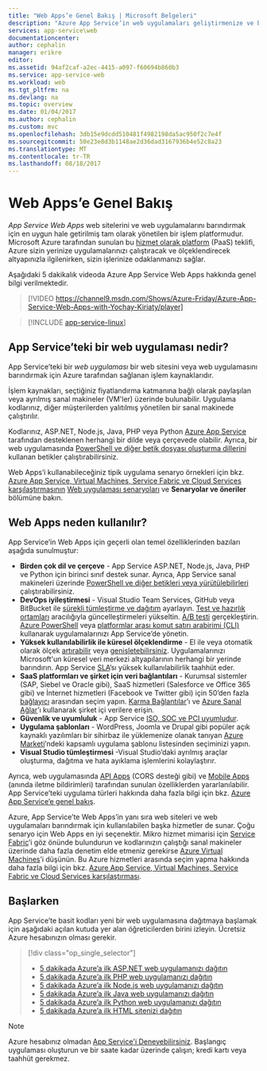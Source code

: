 ```yaml
---
title: "Web Apps’e Genel Bakış | Microsoft Belgeleri"
description: "Azure App Service’in web uygulamaları geliştirmenize ve barındırmanıza nasıl yardımcı olabileceğini öğrenin."
services: app-service\web
documentationcenter: 
author: cephalin
manager: erikre
editor: 
ms.assetid: 94af2caf-a2ec-4415-a097-f60694b860b3
ms.service: app-service-web
ms.workload: web
ms.tgt_pltfrm: na
ms.devlang: na
ms.topic: overview
ms.date: 01/04/2017
ms.author: cephalin
ms.custom: mvc
ms.openlocfilehash: 3db15e9dcdd510481f4982198da5ac950f2c7e4f
ms.sourcegitcommit: 50e23e8d3b1148ae2d36dad3167936b4e52c8a23
ms.translationtype: MT
ms.contentlocale: tr-TR
ms.lasthandoff: 08/18/2017
---
```

# <a name="web-apps-overview"></a>Web Apps’e Genel Bakış
*App Service Web Apps* web sitelerini ve web uygulamalarını barındırmak için en uygun hale getirilmiş tam olarak yönetilen bir işlem platformudur. Microsoft Azure tarafından sunulan bu [hizmet olarak platform](https://en.wikipedia.org/wiki/Platform_as_a_service) (PaaS) teklifi, Azure sizin yerinize uygulamalarınızı çalıştıracak ve ölçeklendirecek altyapınızla ilgilenirken, sizin işlerinize odaklanmanızı sağlar.

Aşağıdaki 5 dakikalık videoda Azure App Service Web Apps hakkında genel bilgi verilmektedir.

>[!VIDEO https://channel9.msdn.com/Shows/Azure-Friday/Azure-App-Service-Web-Apps-with-Yochay-Kiriaty/player]
>
>

> [!INCLUDE [app-service-linux](../../includes/app-service-linux.md)]
> 
> 

## <a name="what-is-a-web-app-in-app-service"></a>App Service’teki bir web uygulaması nedir?
App Service’teki bir *web uygulaması* bir web sitesini veya web uygulamasını barındırmak için Azure tarafından sağlanan işlem kaynaklarıdır.  

İşlem kaynakları, seçtiğiniz fiyatlandırma katmanına bağlı olarak paylaşılan veya ayrılmış sanal makineler (VM'ler) üzerinde bulunabilir. Uygulama kodlarınız, diğer müşterilerden yalıtılmış yönetilen bir sanal makinede çalıştırılır.

Kodlarınız, ASP.NET, Node.js, Java, PHP veya Python [Azure App Service](../app-service/app-service-value-prop-what-is.md) tarafından desteklenen herhangi bir dilde veya çerçevede olabilir. Ayrıca, bir web uygulamasında [PowerShell ve diğer betik dosyası oluşturma dillerini](web-sites-create-web-jobs.md#acceptablefiles) kullanan betikler çalıştırabilirsiniz.

Web Apps’i kullanabileceğiniz tipik uygulama senaryo örnekleri için bkz. [Azure App Service, Virtual Machines, Service Fabric ve Cloud Services karşılaştırmasının](choose-web-site-cloud-service-vm.md#scenarios) [Web uygulaması senaryoları](https://azure.microsoft.com/documentation/scenarios/web-app/) ve **Senaryolar ve öneriler** bölümüne bakın.

## <a name="why-use-web-apps"></a>Web Apps neden kullanılır?
App Service’in Web Apps için geçerli olan temel özelliklerinden bazıları aşağıda sunulmuştur:

* **Birden çok dil ve çerçeve** - App Service ASP.NET, Node.js, Java, PHP ve Python için birinci sınıf destek sunar. Ayrıca, App Service sanal makineleri üzerinde [PowerShell ve diğer betikleri veya yürütülebilirleri](web-sites-create-web-jobs.md) çalıştırabilirsiniz.
* **DevOps iyileştirmesi** - Visual Studio Team Services, GitHub veya BitBucket ile [sürekli tümleştirme ve dağıtım](app-service-continuous-deployment.md) ayarlayın. [Test ve hazırlık ortamları](web-sites-staged-publishing.md) aracılığıyla güncelleştirmeleri yükseltin. [A/B testi](app-service-web-test-in-production-get-start.md) gerçekleştirin. [Azure PowerShell](/powershell/azureps-cmdlets-docs) veya [platformlar arası komut satırı arabirimi (CLI)](../cli-install-nodejs.md) kullanarak uygulamalarınızı App Service’de yönetin.
* **Yüksek kullanılabilirlik ile küresel ölçeklendirme** - El ile veya otomatik olarak ölçek [artırabilir](web-sites-scale.md) veya [genişletebilirsiniz](../monitoring-and-diagnostics/insights-how-to-scale.md). Uygulamalarınızı Microsoft'un küresel veri merkezi altyapılarının herhangi bir yerinde barındırın. App Service [SLA](https://azure.microsoft.com/support/legal/sla/app-service/)’sı yüksek kullanılabilirlik taahhüt eder.
* **SaaS platformları ve şirket için veri bağlantıları** - Kurumsal sistemler (SAP, Siebel ve Oracle gibi), SaaS hizmetleri (Salesforce ve Office 365 gibi) ve İnternet hizmetleri (Facebook ve Twitter gibi) için 50’den fazla [bağlayıcı](../connectors/apis-list.md) arasından seçim yapın. [Karma Bağlantılar](../biztalk-services/integration-hybrid-connection-overview.md)’ı ve [Azure Sanal Ağlar](web-sites-integrate-with-vnet.md)’ı kullanarak şirket içi verilere erişin.
* **Güvenlik ve uyumluluk** - App Service [ISO, SOC ve PCI uyumludur](https://www.microsoft.com/TrustCenter/).
* **Uygulama şablonları** - WordPress, Joomla ve Drupal gibi popüler açık kaynaklı yazılımları bir sihirbaz ile yüklemenize olanak tanıyan [Azure Marketi](https://azure.microsoft.com/marketplace/)’ndeki kapsamlı uygulama şablonu listesinden seçiminizi yapın.
* **Visual Studio tümleştirmesi** -Visual Studio’daki ayrılmış araçlar oluşturma, dağıtma ve hata ayıklama işlemlerini kolaylaştırır.

Ayrıca, web uygulamasında [API Apps](../app-service-api/app-service-api-apps-why-best-platform.md) (CORS desteği gibi) ve [Mobile Apps](../app-service-mobile/app-service-mobile-value-prop.md) (anında iletme bildirimleri) tarafından sunulan özelliklerden yararlanılabilir. App Service’teki uygulama türleri hakkında daha fazla bilgi için bkz. [Azure App Service’e genel bakış](../app-service/app-service-value-prop-what-is.md).

Azure, App Service’te Web Apps’in yanı sıra web siteleri ve web uygulamaları barındırmak için kullanılabilen başka hizmetler de sunar. Çoğu senaryo için Web Apps en iyi seçenektir.  Mikro hizmet mimarisi için [Service Fabric](https://azure.microsoft.com/documentation/services/service-fabric)’i göz önünde bulundurun ve kodlarınızın çalıştığı sanal makineler üzerinde daha fazla denetim elde etmeniz gerekirse [Azure Virtual Machines](https://azure.microsoft.com/documentation/services/virtual-machines/)’i düşünün. Bu Azure hizmetleri arasında seçim yapma hakkında daha fazla bilgi için bkz. [Azure App Service, Virtual Machines, Service Fabric ve Cloud Services karşılaştırması](choose-web-site-cloud-service-vm.md).

## <a name="getting-started"></a>Başlarken
App Service’te basit kodları yeni bir web uygulamasına dağıtmaya başlamak için aşağıdaki açılan kutuda yer alan öğreticilerden birini izleyin. Ücretsiz Azure hesabınızın olması gerekir.

> [!div class="op_single_selector"]
> * [5 dakikada Azure’a ilk ASP.NET web uygulamanızı dağıtın](app-service-web-get-started-dotnet.md)
> * [5 dakikada Azure’a ilk PHP web uygulamanızı dağıtın](app-service-web-get-started-php.md)
> * [5 dakikada Azure’a ilk Node.js web uygulamanızı dağıtın](app-service-web-get-started-nodejs.md)
> * [5 dakikada Azure’a ilk Java web uygulamanızı dağıtın](app-service-web-get-started-java.md)
> * [5 dakikada Azure’a ilk Python web uygulamanızı dağıtın](app-service-web-get-started-python.md)
> * [5 dakikada Azure’a ilk HTML sitenizi dağıtın](app-service-web-get-started-html.md)
> 
> 

> [!NOTE]
> Azure hesabınız olmadan [App Service'i Deneyebilirsiniz](https://azure.microsoft.com/try/app-service/). Başlangıç uygulaması oluşturun ve bir saate kadar üzerinde çalışın; kredi kartı veya taahhüt gerekmez.
> 
> 

